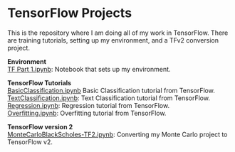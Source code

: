 # TensorFlow Projects  
This is the repository where I am doing all of my work in TensorFlow. There are training tutorials, setting up my environment, and a TFv2 conversion project.  
  
**Environment**  
[TF Part 1.ipynb](TF%20Part%201.ipynb): Notebook that sets up my environment.  

**TensorFlow Tutorials**  
[BasicClassification.ipynb](BasicClassification.ipynb) Basic Classification tutorial from TensorFlow.  
[TextClassification.ipynb](TextClassification.ipynb): Text Classification tutorial from TensorFlow.  
[Regression.ipynb](Regression.ipynb): Regression tutorial from TensorFlow.  
[Overfitting.ipynb](Overfitting.ipynb): Overfitting tutorial from TensorFlow.  
  
**TensorFlow version 2**  
[MonteCarloBlackScholes-TF2.ipynb](MonteCarloBlackScholes-TF2.ipynb): Converting my Monte Carlo project to TensorFlow v2.  
